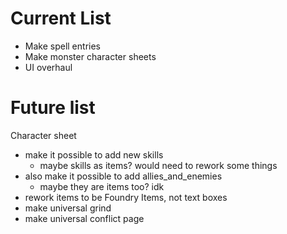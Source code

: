 # Current List
 - Make spell entries
 - Make monster character sheets
 - UI overhaul

# Future list
Character sheet
 - make it possible to add new skills
    - maybe skills as items? would need to rework some things
 - also make it possible to add allies_and_enemies
    - maybe they are items too? idk
 - rework items to be Foundry Items, not text boxes
 - make universal grind
 - make universal conflict page